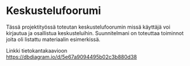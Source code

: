 # Keskustelufoorumi
Tässä projektityössä toteutan keskustelufoorumin missä käyttäjä voi kirjautua ja osallistua keskusteluihin. Suunnitelmani on toteuttaa toiminnot joita oli listattu materiaalin esimerkissä.

Linkki tietokantakaavioon
https://dbdiagram.io/d/5e67a9094495b02c3b880d38